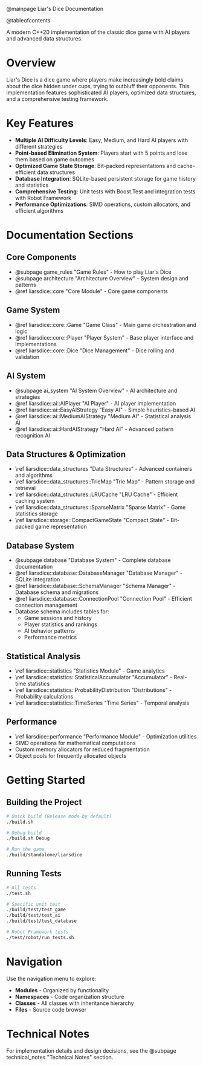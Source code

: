 @mainpage Liar's Dice Documentation

@tableofcontents

A modern C++20 implementation of the classic dice game with AI players and advanced data structures.

# Overview

Liar's Dice is a dice game where players make increasingly bold claims about the dice hidden under cups, trying to
outbluff their opponents. This implementation features sophisticated AI players, optimized data structures, and a
comprehensive testing framework.

# Key Features

- **Multiple AI Difficulty Levels**: Easy, Medium, and Hard AI players with different strategies
- **Point-based Elimination System**: Players start with 5 points and lose them based on game outcomes
- **Optimized Game State Storage**: Bit-packed representations and cache-efficient data structures
- **Database Integration**: SQLite-based persistent storage for game history and statistics
- **Comprehensive Testing**: Unit tests with Boost.Test and integration tests with Robot Framework
- **Performance Optimizations**: SIMD operations, custom allocators, and efficient algorithms

# Documentation Sections

## Core Components

- @subpage game_rules "Game Rules" - How to play Liar's Dice
- @subpage architecture "Architecture Overview" - System design and patterns
- @ref liarsdice::core "Core Module" - Core game components

## Game System

- @ref liarsdice::core::Game "Game Class" - Main game orchestration and logic
- @ref liarsdice::core::Player "Player System" - Base player interface and implementations
- @ref liarsdice::core::Dice "Dice Management" - Dice rolling and validation

## AI System

- @subpage ai_system "AI System Overview" - AI architecture and strategies
- @ref liarsdice::ai::AIPlayer "AI Player" - AI player implementation
- @ref liarsdice::ai::EasyAIStrategy "Easy AI" - Simple heuristics-based AI
- @ref liarsdice::ai::MediumAIStrategy "Medium AI" - Statistical analysis AI
- @ref liarsdice::ai::HardAIStrategy "Hard AI" - Advanced pattern recognition AI

## Data Structures & Optimization

- \ref liarsdice::data_structures "Data Structures" - Advanced containers and algorithms
- \ref liarsdice::data_structures::TrieMap "Trie Map" - Pattern storage and retrieval
- \ref liarsdice::data_structures::LRUCache "LRU Cache" - Efficient caching system
- \ref liarsdice::data_structures::SparseMatrix "Sparse Matrix" - Game statistics storage
- \ref liarsdice::storage::CompactGameState "Compact State" - Bit-packed game representation

## Database System

- @subpage database "Database System" - Complete database documentation
- @ref liarsdice::database::DatabaseManager "Database Manager" - SQLite integration
- @ref liarsdice::database::SchemaManager "Schema Manager" - Database schema and migrations
- @ref liarsdice::database::ConnectionPool "Connection Pool" - Efficient connection management
- Database schema includes tables for:
  - Game sessions and history
  - Player statistics and rankings
  - AI behavior patterns
  - Performance metrics

## Statistical Analysis

- \ref liarsdice::statistics "Statistics Module" - Game analytics
- \ref liarsdice::statistics::StatisticalAccumulator "Accumulator" - Real-time statistics
- \ref liarsdice::statistics::ProbabilityDistribution "Distributions" - Probability calculations
- \ref liarsdice::statistics::TimeSeries "Time Series" - Temporal analysis

## Performance

- \ref liarsdice::performance "Performance Module" - Optimization utilities
- SIMD operations for mathematical computations
- Custom memory allocators for reduced fragmentation
- Object pools for frequently allocated objects

# Getting Started

## Building the Project

```bash
# Quick build (Release mode by default)
./build.sh

# Debug build
./build.sh Debug

# Run the game
./build/standalone/liarsdice
```

## Running Tests

```bash
# All tests
./test.sh

# Specific unit test
./build/test/test_game
./build/test/test_ai
./build/test/test_database

# Robot Framework tests
./test/robot/run_tests.sh
```

# Navigation

Use the navigation menu to explore:

- **Modules** - Organized by functionality
- **Namespaces** - Code organization structure
- **Classes** - All classes with inheritance hierarchy
- **Files** - Source code browser

# Technical Notes

For implementation details and design decisions, see the @subpage technical_notes "Technical Notes" section.